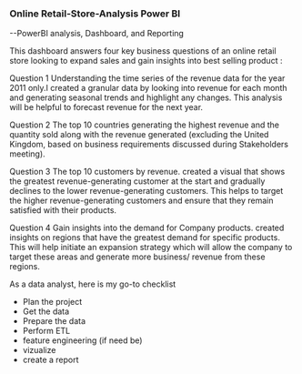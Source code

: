### Online Retail-Store-Analysis Power BI
--PowerBI analysis, Dashboard, and Reporting

This dashboard answers four key business questions of an online retail store looking to expand sales and gain insights into best selling product :

Question 1
Understanding the time series of the revenue data for the year 2011 only.I created a granular data by looking into revenue for each month and generating seasonal trends and highlight any changes. This analysis will be helpful to forecast revenue for the next year.

Question 2
The top 10 countries generating the highest revenue and the quantity sold along with the revenue generated (excluding the United Kingdom, based on business requirements discussed during Stakeholders meeting). 

Question 3
The top 10 customers by revenue. created a visual that shows the greatest revenue-generating customer at the start and gradually declines to the lower revenue-generating customers. This helps to target the higher revenue-generating customers and ensure that they remain satisfied with their products.

Question 4
Gain insights into the demand for Company products.  created insights on regions that have the greatest demand for specific products. This will help initiate an expansion strategy which will allow the company to target these areas and generate more business/ revenue from these regions.


As a data analyst, here is my go-to checklist
* Plan the project
* Get the data
* Prepare the data
* Perform ETL
* feature engineering (if need be)
* vizualize
* create a report

